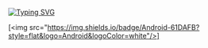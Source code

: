 [![Typing SVG](https://readme-typing-svg.demolab.com?font=Fira+Code&weight=600&pause=1000&color=000000&background=46FFE400&center=true&vCenter=true&random=true&width=435&lines=Shimnaldo's+Github)](https://git.io/typing-svg)


[<img src="https://img.shields.io/badge/Android-61DAFB?style=flat&logo=Android&logoColor=white"/>]

